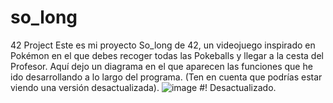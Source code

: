 # so_long
42 Project
Este es mi proyecto So_long de 42, un videojuego inspirado en Pokémon en el que debes recoger todas las Pokeballs y llegar a la cesta del Profesor.
Aquí dejo un diagrama en el que aparecen las funciones que he ido desarrollando a lo largo del programa. (Ten en cuenta que podrías estar viendo una versión desactualizada).
![image](https://github.com/4g4x0r/so_long/assets/106092515/4634e3a8-eb30-4601-b392-109a4cf5ddf8)
#! Desactualizado.
